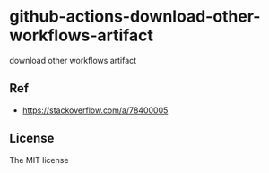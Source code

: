 # github-actions-download-other-workflows-artifact

download other workflows artifact

## Ref

- https://stackoverflow.com/a/78400005

## License

The MIT license

